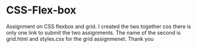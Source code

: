 # CSS-Flex-box
 Assignment on CSS flexbox and grid. I created the two together cos there is only one link to submit the two assignments. The name of the second is grid.html and styles.css for the grid assignmenet. Thank you 

